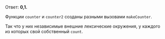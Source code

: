 
Ответ: **0,1.**

Функции `counter` и `counter2` созданы разными вызовами `makeCounter`.

Так что у них независимые внешние лексические окружения, у каждого из которых свой собственный `count`.
